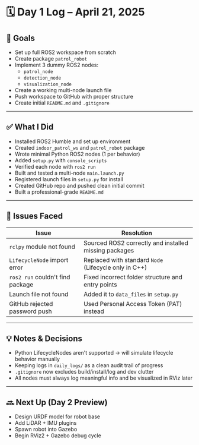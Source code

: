 # 🗓️ Day 1 Log – April 21, 2025

## 🎯 Goals
- Set up full ROS2 workspace from scratch
- Create package `patrol_robot`
- Implement 3 dummy ROS2 nodes:
  - `patrol_node`
  - `detection_node`
  - `visualization_node`
- Create a working multi-node launch file
- Push workspace to GitHub with proper structure
- Create initial `README.md` and `.gitignore`

---

## ✅ What I Did

- Installed ROS2 Humble and set up environment
- Created `indoor_patrol_ws` and `patrol_robot` package
- Wrote minimal Python ROS2 nodes (1 per behavior)
- Added `setup.py` with `console_scripts`
- Verified each node with `ros2 run`
- Built and tested a multi-node `main.launch.py`
- Registered launch files in `setup.py` for install
- Created GitHub repo and pushed clean initial commit
- Built a professional-grade `README.md`

---

## 🐞 Issues Faced

| Issue | Resolution |
|-------|------------|
| `rclpy` module not found | Sourced ROS2 correctly and installed missing packages |
| `LifecycleNode` import error | Replaced with standard `Node` (Lifecycle only in C++) |
| `ros2 run` couldn't find package | Fixed incorrect folder structure and entry points |
| Launch file not found | Added it to `data_files` in `setup.py` |
| GitHub rejected password push | Used Personal Access Token (PAT) instead |

---

## 💡 Notes & Decisions

- Python LifecycleNodes aren't supported → will simulate lifecycle behavior manually
- Keeping logs in `daily_logs/` as a clean audit trail of progress
- `.gitignore` now excludes build/install/log and dev clutter
- All nodes must always log meaningful info and be visualized in RViz later

---

## 🔜 Next Up (Day 2 Preview)

- Design URDF model for robot base
- Add LiDAR + IMU plugins
- Spawn robot into Gazebo
- Begin RViz2 + Gazebo debug cycle
